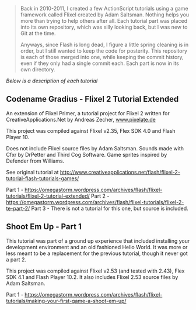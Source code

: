 >Back in 2010-2011, I created a few ActionScript tutorials using a game framework called Flixel created by Adam Saltsman. Nothing helps you more than trying to help others after all. Each tutorial part was placed into its own repository, which was silly looking back, but I was new to Git at the time. 
>
>Anyways, since Flash is long dead, I figure a little spring cleaning is in order, but I still wanted to keep the code for posterity. This repository is each of those merged into one, while keeping the commit history, even if they only had a single commit each. Each part is now in its own directory.

*Below is a description of each tutorial*

Codename Gradius - Flixel 2 Tutorial Extended
------

An extension of Flixel Primer, a tutorial project for Flixel 2 written for CreativeApplications.Net by Andreas Zecher, www.pixelate.de

This project was compiled against Flixel v2.35, Flex SDK 4.0 and Flash Player 10.

Does not include Flixel source files by Adam Saltsman. Sounds made with Cfxr by DrPetter and Third Cog Software. Game sprites inspired by Defender from Williams.

See original tutorial at http://www.creativeapplications.net/flash/flixel-2-tutorial-flash-tutorials-games/

Part 1 - https://omegastorm.wordpress.com/archives/flash/flixel-tutorials/flixel-2-tutorial-extended/
Part 2 - https://omegastorm.wordpress.com/archives/flash/flixel-tutorials/flixel-2-te-part-2/
Part 3 - There is not a tutorial for this one, but source is included.

Shoot Em Up - Part 1
------

This tutorial was part of a ground up experience that included installing your development environment and an old fashioned Hello World. It was more or less meant to be a replacement for the previous tutorial, though it never got a part 2.

This project was compiled against Flixel v2.53 (and tested with 2.43), Flex SDK 4.1 and Flash Player 10.2. It also includes Flixel 2.53 source files by Adam Saltsman.

Part 1 - https://omegastorm.wordpress.com/archives/flash/flixel-tutorials/making-your-first-game-a-shoot-em-up/